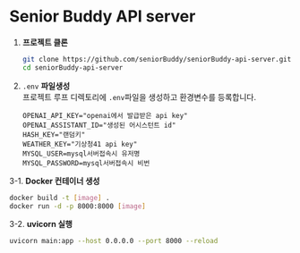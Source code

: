 # Senior Buddy API server

1. **프로젝트 클론**
   ```bash
   git clone https://github.com/seniorBuddy/seniorBuddy-api-server.git
   cd seniorBuddy-api-server
   ```
   
2. `.env` **파일생성**  
  프로젝트 루프 디렉토리에 `.env`파일을 생성하고 환경변수를 등록합니다.

   ```
   OPENAI_API_KEY="openai에서 발급받은 api key"
   OPENAI_ASSISTANT_ID="생성된 어시스턴트 id"
   HASH_KEY="랜덤키"
   WEATHER_KEY="기상청41 api key"
   MYSQL_USER=mysql서버접속시 유저명
   MYSQL_PASSWORD=mysql서버접속시 비번
   ```

3-1. **Docker 컨테이너 생성**
   ```bash
   docker build -t [image] .
   docker run -d -p 8000:8000 [image]
   ```



3-2. **uvicorn 실행**  
   ```bash
   uvicorn main:app --host 0.0.0.0 --port 8000 --reload
   ```
